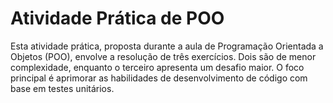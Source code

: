# Atividade Prática de POO

Esta atividade prática, proposta durante a aula de Programação Orientada a Objetos (POO), envolve a resolução de três exercícios. Dois são de menor complexidade, enquanto o terceiro apresenta um desafio maior. O foco principal é aprimorar as habilidades de desenvolvimento de código com base em testes unitários.